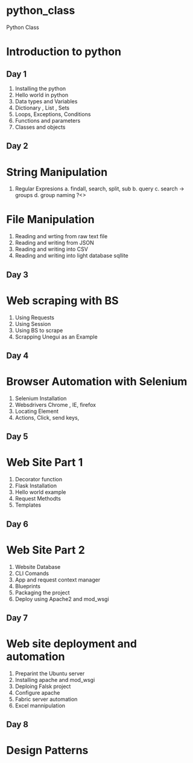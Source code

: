 # python_class

Python Class

# Introduction to python

## Day 1

1. Installing the python
2. Hello world in python
3. Data types and Variables
4. Dictionary , List , Sets
5. Loops, Exceptions, Conditions
6. Functions and parameters
7. Classes and objects

## Day 2

# String Manipulation

1. Regular Expresions
   a. findall, search, split, sub
   b. query
   c. search -> groups
   d. group naming ?<>

# File Manipulation

1. Reading and wrting from raw text file
2. Reading and writing from JSON
3. Reading and writing into CSV
4. Reading and writing into light database sqllite

## Day 3

# Web scraping with BS

1. Using Requests
2. Using Session
3. Using BS to scrape
4. Scrapping Unegui as an Example

## Day 4

# Browser Automation with Selenium

1. Selenium Installation
2. Websdrivers Chrome , IE, firefox
3. Locating Element
4. Actions, Click, send keys,

## Day 5

# Web Site Part 1

1. Decorator function
2. Flask Installation
3. Hello world example
4. Request Methodts
5. Templates

## Day 6

# Web Site Part 2

1. Website Database
2. CLI Comands
3. App and request context manager
4. Blueprints
5. Packaging the project
6. Deploy using Apache2 and mod_wsgi

## Day 7

# Web site deployment and automation

1. Preparint the Ubuntu server
2. Installing apache and mod_wsgi
3. Deploing Falsk project
4. Configure apache
5. Fabric server automation
6. Excel mannipulation

## Day 8

# Design Patterns
